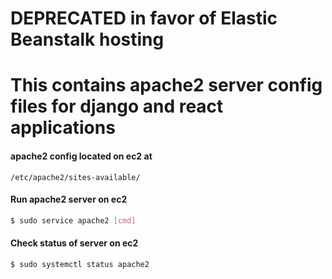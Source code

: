 # DEPRECATED in favor of Elastic Beanstalk hosting

# This contains apache2 server config files for django and react applications

#### apache2 config located on ec2 at 

`/etc/apache2/sites-available/`

#### Run apache2 server on ec2

```bash
$ sudo service apache2 [cmd]
```

#### Check status of server on ec2

```bash
$ sudo systemctl status apache2
```
